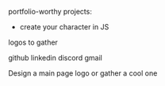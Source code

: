 portfolio-worthy projects:

- create your character in JS

logos to gather

github
linkedin
discord
gmail

Design a main page logo or gather a cool one
